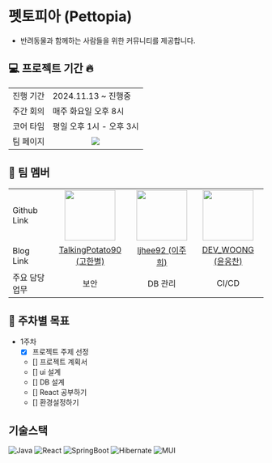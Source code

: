 # 펫토피아 (Pettopia)
- 반려동물과 함께하는 사람들을 위한 커뮤니티를 제공합니다.

## 💻 프로젝트 기간 🔥
<table>
  <tr>
    <td>진행 기간</td>
    <td>2024.11.13 ~ 진행중 </td>
  </tr>
  <tr>
    <td>주간 회의</td>
    <td>매주 화요일 오후 8시</td>
  </tr>
  <tr>
    <td>코어 타임</td>
    <td>평일 오후 1시 - 오후 3시</td>
  </tr>
  <tr>
    <td>팀 페이지</td>
<td align="center"><a href="https://shadowed-plier-7d6.notion.site/Pettopia-13dbd3f53d9080419167fc56b655bd45"><img src ="https://img.shields.io/badge/Notion-%23000000.svg?style=for-the-badge&logo=notion&logoColor=white"></a></td>
  </tr>
</table>

## 👤 팀 멤버
  <table>
    <tr>
      <td>Github Link</td>
      <td align="center"><a href="https://github.com/TalkingPotato90"><img src="https://avatars.githubusercontent.com/u/138276030?v=4" width="100"></a></td>
      <td align="center"><a href="https://github.com/ljhee92"><img src="https://avatars.githubusercontent.com/u/77716414?v=4" width="100"></a></td>
      <td align="center"><a href="https://github.com/dbsdndcks"><img src="https://avatars.githubusercontent.com/u/106324609?v=4" width="100"></a></td>
    </tr>
    <tr>
      <td>Blog Link</td>
      <td align="center"><a href="https://talkingpotato90.github.io/">TalkingPotato90 (고한별)</a></td>
      <td align="center"><a href="https://ju-heee.tistory.com/">ljhee92 (이주희)</a></td>
      <td align="center"><a href="https://velog.io/@sunset_1839/posts">DEV_WOONG (윤웅찬)</a></td>
    </tr>
        <tr>
      <td>주요 담당업무</td>
      <td align="center">보안</a></td>
      <td align="center">DB 관리</a></td>
      <td align="center">CI/CD</a></td>
    </tr>
  </table>

## 🌈 주차별 목표
- 1주차
  - [x] 프로젝트 주제 선정
  - [] 프로젝트 계획서
  - [] ui 설계
  - [] DB 설계
  - [] React 공부하기
  - [] 환경설정하기

## 기술스택
![Java](https://img.shields.io/badge/jdk21-%23ED8B00.svg?style=for-the-badge&logo=openjdk&logoColor=white)
![React](https://img.shields.io/badge/react-%2320232a.svg?style=for-the-badge&logo=react&logoColor=%2361DAFB)
![SpringBoot](https://img.shields.io/badge/springboot-6DB33F?style=for-the-badge&logo=springboot&logoColor=white)
![Hibernate](https://img.shields.io/badge/jpa-59666C?style=for-the-badge&logo=Hibernate&logoColor=white)
![MUI](https://img.shields.io/badge/MUI-%230081CB.svg?style=for-the-badge&logo=mui&logoColor=white)

